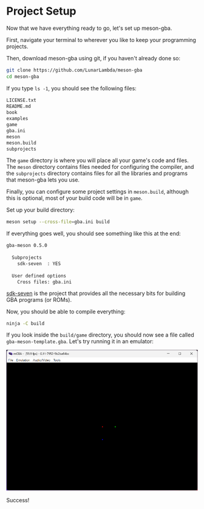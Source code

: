 # Project Setup

Now that we have everything ready to go, let's set up meson-gba.

First, navigate your terminal to wherever you like to keep your programming projects.

Then, download meson-gba using git, if you haven't already done so:

```sh
git clone https://github.com/LunarLambda/meson-gba
cd meson-gba
```

If you type `ls -1`, you should see the following files:

```
LICENSE.txt
README.md
book
examples
game
gba.ini
meson
meson.build
subprojects
```

The `game` directory is where you will place all your game's code and files. The `meson` directory contains files needed for configuring the compiler, and the `subprojects` directory contains files for all the libraries and programs that meson-gba lets you use.

Finally, you can configure some project settings in `meson.build`, although this is optional, most of your build code will be in `game`.

Set up your build directory:

```sh
meson setup --cross-file=gba.ini build
```

If everything goes well, you should see something like this at the end:

```
gba-meson 0.5.0

  Subprojects
	sdk-seven  : YES

  User defined options
    Cross files: gba.ini
```

[sdk-seven](https://github.com/LunarLambda/sdk-seven) is the project that provides all the necessary bits for building GBA programs (or ROMs).

Now, you should be able to compile everything:

```sh
ninja -C build
```

If you look inside the `build/game` directory, you should now see a file called `gba-meson-template.gba`. Let's try running it in an emulator:

![Success!](./img/first.png)

Success!